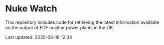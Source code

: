 # Nuke Watch

This repository includes code for retrieving the latest information available on the output of EDF nuclear power plants in the UK.

Last updated: 2025-06-16 12:34
